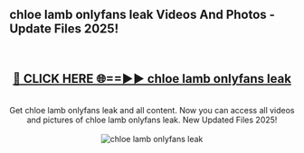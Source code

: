 <h2>chloe lamb onlyfans leak Videos And Photos - Update Files 2025!</h2>
<br>
<div align="center">
<h2><a href="https://linkcuts.com/hfmhzwbr" rel="nofollow">🔴 CLICK HERE 🌐==►► chloe lamb onlyfans leak</a></h2>
<br>
Get chloe lamb onlyfans leak and all content. Now you can access all videos and pictures of chloe lamb onlyfans leak. New Updated Files 2025!
<br>
<br>
<a href="https://linkcuts.com/hfmhzwbr" rel="nofollow" data-target="animated-image.originalLink"><img src="https://i.ibb.co.com/WyWwxjT/player-gif2.gif" alt="chloe lamb onlyfans leak" style="max-width: 100%; display: inline-block;" data-target="animated-image.originalImage"></a>
</div>
<br>